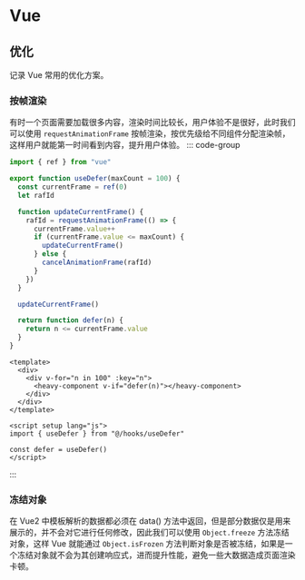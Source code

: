 # Vue

## 优化

记录 Vue 常用的优化方案。

### 按帧渲染

有时一个页面需要加载很多内容，渲染时间比较长，用户体验不是很好，此时我们可以使用 `requestAnimationFrame` 按帧渲染，按优先级给不同组件分配渲染帧，这样用户就能第一时间看到内容，提升用户体验。
::: code-group

```js [useDefer.js]
import { ref } from "vue"

export function useDefer(maxCount = 100) {
  const currentFrame = ref(0)
  let rafId

  function updateCurrentFrame() {
    rafId = requestAnimationFrame(() => {
      currentFrame.value++
      if (currentFrame.value <= maxCount) {
        updateCurrentFrame()
      } else {
        cancelAnimationFrame(rafId)
      }
    })
  }

  updateCurrentFrame()

  return function defer(n) {
    return n <= currentFrame.value
  }
}
```

```vue [index.vue]
<template>
  <div>
    <div v-for="n in 100" :key="n">
      <heavy-component v-if="defer(n)"></heavy-component>
    </div>
  </div>
</template>

<script setup lang="js">
import { useDefer } from "@/hooks/useDefer"

const defer = useDefer()
</script>
```

:::

### 冻结对象

在 Vue2 中模板解析的数据都必须在 data() 方法中返回，但是部分数据仅是用来展示的，并不会对它进行任何修改，因此我们可以使用 `Object.freeze` 方法冻结对象，这样 Vue 就能通过 `Object.isFrozen` 方法判断对象是否被冻结，如果是一个冻结对象就不会为其创建响应式，进而提升性能，避免一些大数据造成页面渲染卡顿。
